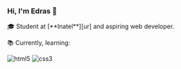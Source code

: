 ### Hi, I'm Edras 👋
<p> 🎓 Student at [**Inatel**][ur] and aspiring web developer.</p>
<p>📚 Currently, learning:</p>
<p> 
  <img alt="html5" src="https://img.shields.io/badge/HTML5-E34F26?style=for-the-badge&logo=html5&logoColor=white"/>
  <img alt="css3" src="https://img.shields.io/badge/CSS3-1572B6?style=for-the-badge&logo=css3&logoColor=white"/>
</p>

[ur]: https://inatel.br/
